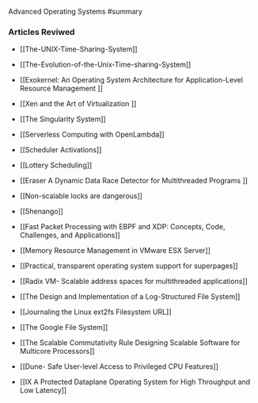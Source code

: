 Advanced Operating Systems
#summary

### Articles Reviwed
- [[The-UNIX-Time-Sharing-System]]
- [[The-Evolution-of-the-Unix-Time-sharing-System]]
- [[Exokernel: An Operating System Architecture for Application-Level Resource Management ]]
- [[Xen and the Art of Virtualization ]]
- [[The Singularity System]]
- [[Serverless Computing with OpenLambda]]
- [[Scheduler Activations]]
- [[Lottery Scheduling]]
- [[Eraser A Dynamic Data Race Detector for Multithreaded Programs ]]
- [[Non-scalable locks are dangerous]]
- [[Shenango]]
- [[Fast Packet Processing with EBPF and XDP: Concepts, Code, Challenges, and Applications]]

- [[Memory Resource Management in VMware ESX Server]]
- [[Practical, transparent operating system support for superpages]]
- [[Radix VM- Scalable address spaces for multithreaded applications]] 
- [[The Design and Implementation of a Log-Structured File System]] 
- [[Journaling the Linux ext2fs Filesystem URL]]
- [[The Google File System]]
- [[The Scalable Commutativity Rule Designing Scalable Software for Multicore Processors]]
- [[Dune- Safe User-level Access to Privileged CPU Features]]
- [[IX A Protected Dataplane Operating System for High Throughput and Low Latency]]